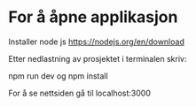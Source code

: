 # For å åpne applikasjon
Installer node js https://nodejs.org/en/download

Etter nedlastning av prosjektet i terminalen skriv:

npm run dev og npm install

For å se nettsiden gå til localhost:3000
